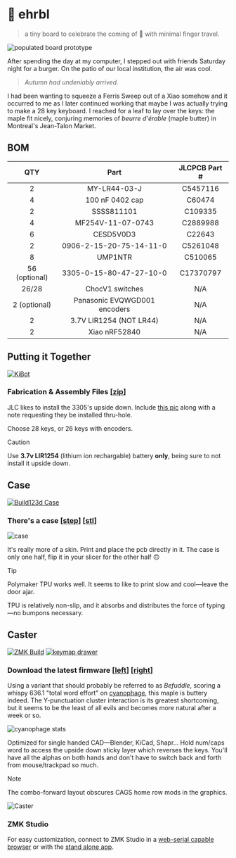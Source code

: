 # 🍁 ehrbl

> a tiny board to celebrate the coming of 🍂 with minimal finger travel.

![populated board prototype](.images/prototype_populated.png)

After spending the day at my computer, I stepped out with friends Saturday night
for a burger. On the patio of our local institution, the air was
cool.

> _Autumn had undeniably arrived._

I had been wanting to squeeze a Ferris Sweep out of a Xiao somehow and it
occurred to me as I later continued working that maybe I was actually trying to
make a 28 key keyboard. I reached for a leaf to lay over the keys: the maple fit
nicely, conjuring memories of _beurre d'érable_ (maple butter) in Montreal's
Jean-Talon Market.

## BOM

|      QTY      |             Part             | JLCPCB Part # |
| :-----------: | :--------------------------: | :-----------: |
|       2       |         MY-LR44-03-J         |   C5457116    |
|       4       |       100 nF 0402 cap        |    C60474     |
|       2       |          SSSS811101          |    C109335    |
|       4       |      MF254V-11-07-0743       |   C2889988    |
|       6       |          CESD5V0D3           |    C22643     |
|       2       |   0906-2-15-20-75-14-11-0    |   C5261048    |
|       8       |           UMP1NTR            |    C510065    |
| 56 (optional) |   3305-0-15-80-47-27-10-0    |   C17370797   |
|     26/28     |       ChocV1 switches        |      N/A      |
| 2 (optional)  | Panasonic EVQWGD001 encoders |      N/A      |
|       2       |   3.7V LIR1254 (NOT LR44)    |      N/A      |
|       2       |        Xiao nRF52840         |      N/A      |

## Putting it Together

[![KiBot](https://github.com/willpuckett/ehrbl/actions/workflows/kibot.yml/badge.svg)](https://github.com/willpuckett/ehrbl/actions/workflows/kibot.yml)

### Fabrication & Assembly Files [[zip](https://github.com/willpuckett/ehrbl/releases/latest/download/jlcpcb.zip)]

JLC likes to install the 3305's upside down. Include
[this pic](.images/3305-installation.png) along with a note requesting they be
installed thru-hole.

Choose 28 keys, or 26 keys with encoders.

> [!CAUTION]
> Use **3.7v LIR1254** (lithium ion rechargable) battery **only**, being sure to
> not install it upside down.

## Case

[![Build123d Case](https://github.com/willpuckett/ehrbl/actions/workflows/case.yml/badge.svg)](https://github.com/willpuckett/ehrbl/actions/workflows/case.yml)

### There's a case [[step](https://github.com/willpuckett/ehrbl/releases/latest/download/case.step)] [[stl](https://github.com/willpuckett/ehrbl/releases/latest/download/case.step)]

![case](.images/case.png)

It's really more of a skin. Print and place the pcb directly in it. The case is
only one half, flip it in your slicer for the other half 🙃

> [!TIP]
> Polymaker TPU works well. It seems to like to print slow and cool—leave the
> door ajar.

TPU is relatively non-slip, and it absorbs and distributes the force of
typing—no bumpons necessary.

## Caster

[![ZMK Build](https://github.com/willpuckett/ehrbl/actions/workflows/zmk.yml/badge.svg)](https://github.com/willpuckett/ehrbl/actions/workflows/zmk.yml)
[![keymap drawer](https://github.com/willpuckett/ehrbl/actions/workflows/keymap.yml/badge.svg)](https://github.com/willpuckett/ehrbl/actions/workflows/keymap.yml)

### Download the latest firmware [[left](https://github.com/willpuckett/ehrbl/releases/latest/download/caster_left.uf2)] [[right](https://github.com/willpuckett/ehrbl/releases/latest/download/caster_right.uf2)]

Using a variant that should probably be referred to as _Befuddle_, scoring a
whispy 636.1 "total word effort" on
[cyanophage](https://cyanophage.github.io/playground.html?layout=bfdl%2F%3Bpouyjcstrx-naihqvwgm%5C%3Dk%2C.%27ze&mode=ergo&lan=english), this maple is buttery indeed. The Y-punctuation cluster interaction is its greatest shortcoming, but it seems
to be the least of all evils and becomes more natural after a week or so.

![cyanophage stats](.images/cyanophage.png)

Optimized for single handed CAD—Blender, KiCad, Shapr... Hold num/caps word to access the upside down sticky layer which reverses the keys. You'll have all the alphas on both hands and don't have to switch back and forth from mouse/trackpad so much.

> [!NOTE]
> The combo-forward layout obscures CAGS home row mods in the graphics.

![Caster](.images/keymap_caster.svg)

### ZMK Studio

For easy customization, connect to ZMK Studio in a
[web-serial capable browser](https://zmk.studio) or with the
[stand alone app](https://github.com/zmkfirmware/zmk-studio/releases/latest).